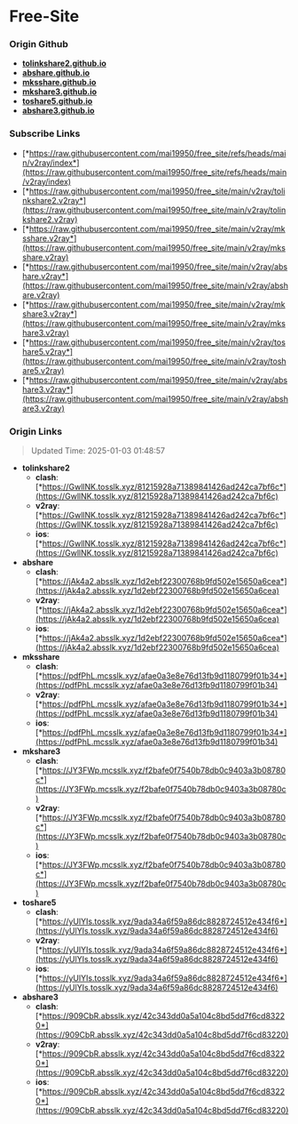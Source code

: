 # Free-Site

### Origin Github

- [**tolinkshare2.github.io**](https://github.com/tolinkshare2/tolinkshare2.github.io)
- [**abshare.github.io**](https://github.com/abshare/abshare.github.io)
- [**mksshare.github.io**](https://github.com/mksshare/mksshare.github.io)
- [**mkshare3.github.io**](https://github.com/mkshare3/mkshare3.github.io)
- [**toshare5.github.io**](https://github.com/toshare5/toshare5.github.io)
- [**abshare3.github.io**](https://github.com/abshare3/abshare3.github.io)

### Subscribe Links

- [*https://raw.githubusercontent.com/mai19950/free_site/refs/heads/main/v2ray/index*](https://raw.githubusercontent.com/mai19950/free_site/refs/heads/main/v2ray/index)
- [*https://raw.githubusercontent.com/mai19950/free_site/main/v2ray/tolinkshare2.v2ray*](https://raw.githubusercontent.com/mai19950/free_site/main/v2ray/tolinkshare2.v2ray)
- [*https://raw.githubusercontent.com/mai19950/free_site/main/v2ray/mksshare.v2ray*](https://raw.githubusercontent.com/mai19950/free_site/main/v2ray/mksshare.v2ray)
- [*https://raw.githubusercontent.com/mai19950/free_site/main/v2ray/abshare.v2ray*](https://raw.githubusercontent.com/mai19950/free_site/main/v2ray/abshare.v2ray)
- [*https://raw.githubusercontent.com/mai19950/free_site/main/v2ray/mkshare3.v2ray*](https://raw.githubusercontent.com/mai19950/free_site/main/v2ray/mkshare3.v2ray)
- [*https://raw.githubusercontent.com/mai19950/free_site/main/v2ray/toshare5.v2ray*](https://raw.githubusercontent.com/mai19950/free_site/main/v2ray/toshare5.v2ray)
- [*https://raw.githubusercontent.com/mai19950/free_site/main/v2ray/abshare3.v2ray*](https://raw.githubusercontent.com/mai19950/free_site/main/v2ray/abshare3.v2ray)

### Origin Links

> Updated Time: 2025-01-03 01:48:57

- **tolinkshare2**
  - **clash**: [*https://GwllNK.tosslk.xyz/81215928a71389841426ad242ca7bf6c*](https://GwllNK.tosslk.xyz/81215928a71389841426ad242ca7bf6c)
  - **v2ray**: [*https://GwllNK.tosslk.xyz/81215928a71389841426ad242ca7bf6c*](https://GwllNK.tosslk.xyz/81215928a71389841426ad242ca7bf6c)
  - **ios**: [*https://GwllNK.tosslk.xyz/81215928a71389841426ad242ca7bf6c*](https://GwllNK.tosslk.xyz/81215928a71389841426ad242ca7bf6c)
- **abshare**
  - **clash**: [*https://jAk4a2.absslk.xyz/1d2ebf22300768b9fd502e15650a6cea*](https://jAk4a2.absslk.xyz/1d2ebf22300768b9fd502e15650a6cea)
  - **v2ray**: [*https://jAk4a2.absslk.xyz/1d2ebf22300768b9fd502e15650a6cea*](https://jAk4a2.absslk.xyz/1d2ebf22300768b9fd502e15650a6cea)
  - **ios**: [*https://jAk4a2.absslk.xyz/1d2ebf22300768b9fd502e15650a6cea*](https://jAk4a2.absslk.xyz/1d2ebf22300768b9fd502e15650a6cea)
- **mksshare**
  - **clash**: [*https://pdfPhL.mcsslk.xyz/afae0a3e8e76d13fb9d1180799f01b34*](https://pdfPhL.mcsslk.xyz/afae0a3e8e76d13fb9d1180799f01b34)
  - **v2ray**: [*https://pdfPhL.mcsslk.xyz/afae0a3e8e76d13fb9d1180799f01b34*](https://pdfPhL.mcsslk.xyz/afae0a3e8e76d13fb9d1180799f01b34)
  - **ios**: [*https://pdfPhL.mcsslk.xyz/afae0a3e8e76d13fb9d1180799f01b34*](https://pdfPhL.mcsslk.xyz/afae0a3e8e76d13fb9d1180799f01b34)
- **mkshare3**
  - **clash**: [*https://JY3FWp.mcsslk.xyz/f2bafe0f7540b78db0c9403a3b08780c*](https://JY3FWp.mcsslk.xyz/f2bafe0f7540b78db0c9403a3b08780c)
  - **v2ray**: [*https://JY3FWp.mcsslk.xyz/f2bafe0f7540b78db0c9403a3b08780c*](https://JY3FWp.mcsslk.xyz/f2bafe0f7540b78db0c9403a3b08780c)
  - **ios**: [*https://JY3FWp.mcsslk.xyz/f2bafe0f7540b78db0c9403a3b08780c*](https://JY3FWp.mcsslk.xyz/f2bafe0f7540b78db0c9403a3b08780c)
- **toshare5**
  - **clash**: [*https://yUlYIs.tosslk.xyz/9ada34a6f59a86dc8828724512e434f6*](https://yUlYIs.tosslk.xyz/9ada34a6f59a86dc8828724512e434f6)
  - **v2ray**: [*https://yUlYIs.tosslk.xyz/9ada34a6f59a86dc8828724512e434f6*](https://yUlYIs.tosslk.xyz/9ada34a6f59a86dc8828724512e434f6)
  - **ios**: [*https://yUlYIs.tosslk.xyz/9ada34a6f59a86dc8828724512e434f6*](https://yUlYIs.tosslk.xyz/9ada34a6f59a86dc8828724512e434f6)
- **abshare3**
  - **clash**: [*https://909CbR.absslk.xyz/42c343dd0a5a104c8bd5dd7f6cd83220*](https://909CbR.absslk.xyz/42c343dd0a5a104c8bd5dd7f6cd83220)
  - **v2ray**: [*https://909CbR.absslk.xyz/42c343dd0a5a104c8bd5dd7f6cd83220*](https://909CbR.absslk.xyz/42c343dd0a5a104c8bd5dd7f6cd83220)
  - **ios**: [*https://909CbR.absslk.xyz/42c343dd0a5a104c8bd5dd7f6cd83220*](https://909CbR.absslk.xyz/42c343dd0a5a104c8bd5dd7f6cd83220)
